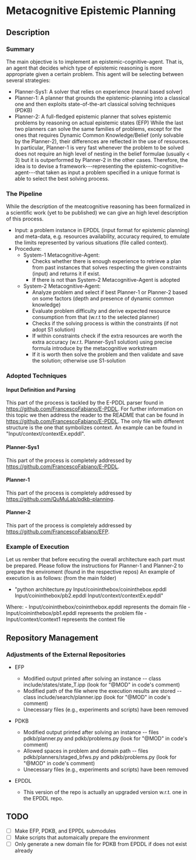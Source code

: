 # Metacognitive Epistemic Planning

## Description

### Summary
The main objective is to implement an epistemic-cognitive-agent. That is, an agent that decides which type of epistemic reasoning is more appropriate given a certain problem. This agent will be selecting between several strategies:
* Planner-Sys1: A solver that relies on experience (neural based solver)
* Planner-1: A planner that grounds the epistemic-planning into a classical one and then exploits state-of-the-art classical solving techniques (PDKB)
* Planner-2: A full-fledged epistemic planner that solves epistemic problems by reasoning on actual epistemic states (EFP)
While the last two planners can solve the same families of problems, except for the ones that requires Dynamic Common Knowledge/Belief (only solvable by the Planner-2), their differences are reflected in the use of resources. In particular, Planner-1 is very fast whenever the problem to be solved does not require an high level of nesting in the belief formulae (usually < 3) but it is outperformed by Planner-2 in the other cases.
Therefore, the idea is to devise a framework---representing the epistemic-cognitive-agent---that taken as input a problem specified in a unique format is able to select the best solving process.

### The Pipeline
While the description of the meatcognitive reasoning has been formalized in a scientific work (yet to be published) we can give an high level description of this process.
* Input: a problem instance in EPDDL (input format for epistemic planning) and meta-data, e.g. resources availability, accuracy required, to emulate the limits represented by various situations (file called context).
* Procedure:
	* System-1 Metacognitive-Agent:
		* Checks whether there is enough experience to retrieve a plan from past instances that solves respecting the given constraints (input) and returns it if exist.
		* If there is not than System-2 Metacognitive-Agent is adopted
	* System-2 Metacognitive-Agent:
		* Analyze problem and select if best Planner-1 or Planner-2 based on some factors (depth and presence of dynamic common knowledge)
		* Evaluate problem difficulty and derive expected resource consumption from that (w.r.t to the selected planner)
		* Checks if the solving process is within the constraints (if not adopt S1 solution)
		* If within constraints check if the extra resources are worth the extra accuracy (w.r.t. Planner-Sys1 solution) using precise formula introduce by the metacognitive workstream
		* If it is worth then solve the problem and then validate and save the solution; otherwise use S1-solution

### Adopted Techniques

#### Input Definition and Parsing
This part of the process is tackled by the E-PDDL parser found in <https://github.com/FrancescoFabiano/E-PDDL>. For further information on this topic we then address the reader to the README that can be found in <https://github.com/FrancescoFabiano/E-PDDL>.
The only file with different structure is the one that symbolizes context. An example can be found in "Input/context/contextEx.epddl".

#### Planner-Sys1
This part of the process is completely addressed by <https://github.com/FrancescoFabiano/E-PDDL>.

#### Planner-1
This part of the process is completely addressed by <https://github.com/QuMuLab/pdkb-planning>.

#### Planner-2
This part of the process is completely addressed by <https://github.com/FrancescoFabiano/EFP>.

### Example of Execution
Let us rember that before eecuting the overall architecture each part must be prepared. Please follow the instructions for Planner-1 and Planner-2 to prepare the enviroment (found in the respective repos)
An example of execution is as follows: (from the main folder)
* "python architecture.py Input/coininthebox/coininthebox.epddl Input/coininthebox/pb2.epddl Input/context/contextEx.epddl"

Where:
	- Input/coininthebox/coininthebox.epddl represents the domain file
	- Input/coininthebox/pb1.epddl represents the problem file
	- Input/context/context1 represents the context file

## Repository Management

### Adjustments of the External Repositories
* EFP
	- Modified output printed after solving an instance -- class include/states/state_T.ipp (look for "@MOD" in code's comment)
	- Modified path of the file where the execution results are stored -- class include/search/planner.ipp (look for "@MOD" in code's comment)
	- Unecessary files (e.g., experiments and scripts) have been removed

* PDKB
	- Modified output printed after solving an instance -- files pdkb/planner.py and pdkb/problems.py (look for "@MOD" in code's comment)
	- Allowed spaces in problem and domain path -- files pdkb/planners/staged_bfws.py and pdkb/problems.py (look for "@MOD" in code's comment)
	- Unecessary files (e.g., experiments and scripts) have been removed

* EPDDL
	- This version of the repo is actually an upgraded version w.r.t. one in the EPDDL repo.

## TODO
* [ ] Make EFP, PDKB, and EPPDL submodules
* [ ] Make scripts that automaically prepare the environment
* [ ] Only generate a new domain file for PDKB from EPDDL if does not exist already
